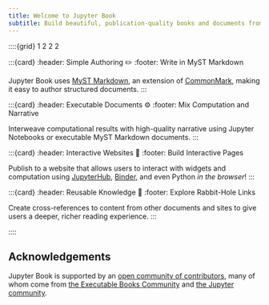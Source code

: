 ```yaml
---
title: Welcome to Jupyter Book
subtitle: Build beautiful, publication-quality books and documents from computational content using MyST-MD.
---
```


::::{grid} 1 2 2 2

:::{card}
:header: Simple Authoring ✏️
:footer: Write in MyST Markdown

Jupyter Book uses [MyST Markdown](https://mystmd.org/spec), an extension of [CommonMark](https://commonmark.org/), making it easy to author structured documents.
:::

:::{card}
:header: Executable Documents ⚙
:footer: Mix Computation and Narrative

Interweave computational results with high-quality narrative using Jupyter Notebooks or executable MyST Markdown documents.
:::

:::{card}
:header: Interactive Websites 🚀
:footer: Build Interactive Pages

Publish to a website that allows users to interact with widgets and computation using [JupyterHub](https://jupyterhub.readthedocs.io/), [Binder](https://jupyter.org/binder), and even Python _in the browser_!
:::

:::{card}
:header: Reusable Knowledge 🔎
:footer: Explore Rabbit-Hole Links

Create cross-references to content from other documents and sites to give users a deeper, richer reading experience.
:::


::::

## Acknowledgements

Jupyter Book is supported by an [open community of contributors](https://github.com/executablebooks/jupyter-book/graphs/contributors), many of whom come from [the Executable Books Community](https://executablebooks.org) and [the Jupyter community](https://jupyter.org/community).



